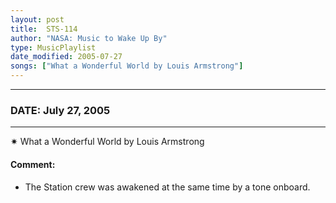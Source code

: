 ```yaml
---
layout: post
title:  STS-114
author: "NASA: Music to Wake Up By"
type: MusicPlaylist
date_modified: 2005-07-27
songs: ["What a Wonderful World by Louis Armstrong"]
---
```


----
### DATE: July 27, 2005
----
✷ What a Wonderful World by Louis Armstrong

#### Comment:
* The Station crew was awakened at the same time by a tone onboard.



<br/>
<center>
	<a target="_blank"
	   href="https://twitter.com/intent/tweet?hashtags=Space,NASA,Playlist,NASAWakeupCalls,SpaceProgram&text={{ page.author}}, '{{ page.songs.first }}' {{ page.title }}, {{ page.date | date: '%B %d, %Y' }}. {{ site.url }}{{ page.url }}&via=nasawakeupcalls"><i class="fab fa-twitter" alt="Tweet this page" style="font-size: 1.3em;"></i></a>
	&nbsp; 	<i class="fas fa-user-astronaut" style="font-size: 1.5em;"></i> &nbsp;
    <a type="amzn" search="'What a Wonderful World by Louis Armstrong'" category="popular music">
    <i class="fab fa-amazon" style="font-size: 1.3em;"></i></a>
</center>
